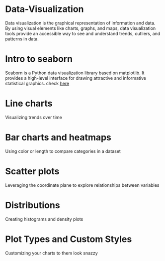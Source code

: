 # Data-Visualization
Data visualization is the graphical representation of information and data. By using visual elements like charts, graphs, and maps, data visualization tools provide an accessible way to see and understand trends, outliers, and patterns in data.

# Intro to seaborn
Seaborn is a Python data visualization library based on matplotlib. It provides a high-level interface for drawing attractive and informative statistical graphics.
check [here](Seaborn.ipynb)
# Line charts
Visualizing trends over time

# Bar charts and heatmaps
Using color or length to compare categories in a dataset

# Scatter plots
Leveraging the coordinate plane to explore relationships between variables

# Distributions
Creating histograms and density plots

# Plot Types and Custom Styles
Customizing your charts to them look snazzy


